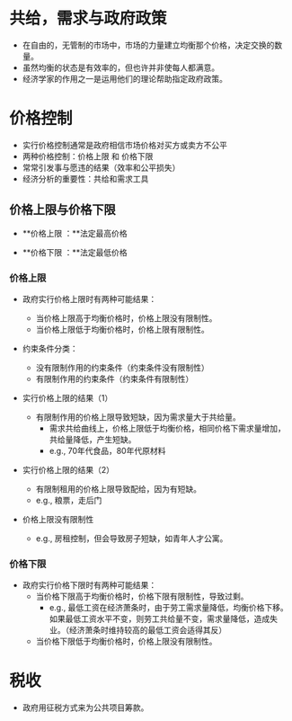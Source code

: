 # 共给，需求与政府政策

- 在自由的，无管制的市场中，市场的力量建立均衡那个价格，决定交换的数量。
- 虽然均衡的状态是有效率的，但也许并非使每人都满意。
- 经济学家的作用之一是运用他们的理论帮助指定政府政策。

# 价格控制

- 实行价格控制通常是政府相信市场价格对买方或卖方不公平
- 两种价格控制：价格上限 和 价格下限
- 常常引发事与愿违的结果（效率和公平损失）
- 经济分析的重要性：共给和需求工具

## 价格上限与价格下限

- **价格上限 ：**法定最高价格

- **价格下限 ：**法定最低价格

### 价格上限

- 政府实行价格上限时有两种可能结果：
  - 当价格上限高于均衡价格时，价格上限没有限制性。
  - 当价格上限低于均衡价格时，价格上限有限制性。
- 约束条件分类：
  - 没有限制作用的约束条件（约束条件没有限制性）
  - 有限制作用的约束条件（约束条件有限制性）
- 实行价格上限的结果（1）
  - 有限制作用的价格上限导致短缺，因为需求量大于共给量。
    - 需求共给曲线上，价格上限低于均衡价格，相同价格下需求量增加，共给量降低，产生短缺。
    - e.g., 70年代食品，80年代原材料

- 实行价格上限的结果（2）
  - 有限制租用的价格上限导致配给，因为有短缺。
  - e.g., 粮票，走后门
- 价格上限没有限制性
  - e.g., 房租控制，但会导致房子短缺，如青年人才公寓。

### 价格下限

- 政府实行价格下限时有两种可能结果：
  - 当价格下限高于均衡价格时，价格下限有限制性，导致过剩。
    - e.g., 最低工资在经济萧条时，由于劳工需求量降低，均衡价格下移。如果最低工资水平不变，则劳工共给量不变，需求量降低，造成失业。（经济萧条时维持较高的最低工资会适得其反）
  - 当价格下限低于均衡价格时，价格上限没有限制性。

# 税收

- 政府用征税方式来为公共项目筹款。

